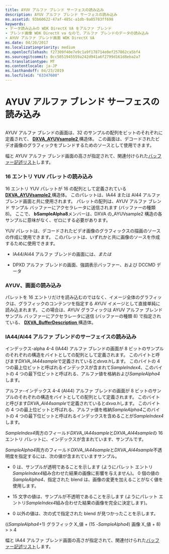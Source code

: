 ```yaml
---
title: AYUV アルファ ブレンド サーフェスの読み込み
description: AYUV アルファ ブレンド サーフェスの読み込み
ms.assetid: 93b60622-47af-485c-a1db-9a05783ff698
keywords:
- データ読み込みの WDK DirectX VA をアルファ ブレンド
- ブレンド画像 WDK DirectX va なので、アルファ ブレンドのデータの読み込み
- AYUV アルファ ブレンド画面 WDK DirectX VA
ms.date: 04/20/2017
ms.localizationpriority: medium
ms.openlocfilehash: f27309f40e7e9c1a9f178714e0ef257862ca5bf4
ms.sourcegitcommit: 0cc5051945559a242d941a6f2799d161d8eba2a7
ms.translationtype: MT
ms.contentlocale: ja-JP
ms.lasthandoff: 04/23/2019
ms.locfileid: "63347600"
---
```

# <a name="loading-an-ayuv-alpha-blending-surface"></a>AYUV アルファ ブレンド サーフェスの読み込み


## <span id="ddk_loading_an_ayuv_alpha_blending_surface_gg"></span><span id="DDK_LOADING_AN_AYUV_ALPHA_BLENDING_SURFACE_GG"></span>


AYUV アルファ ブレンドの画面は、32 のサンプルの配列をビットのそれぞれに定義されて、 [ **DXVA\_AYUVsample2** ](https://msdn.microsoft.com/library/windows/hardware/ff563116)構造体。 この画面は、デコードされたビデオ画像のグラフィックをブレンドするためのソースとして使用できます。

幅と AYUV アルファ ブレンド画面の高さが指定されて、関連付けられた[バッファー記述リスト](buffer-description-list.md)します。

### <a name="span-idloadinga16-entryyuvpalettespanspan-idloadinga16-entryyuvpalettespanspan-idloadinga16-entryyuvpalettespanloading-a-16-entry-yuv-palette"></a><span id="Loading_a_16-Entry_YUV_Palette"></span><span id="loading_a_16-entry_yuv_palette"></span><span id="LOADING_A_16-ENTRY_YUV_PALETTE"></span>16 エントリ YUV パレットの読み込み

16 エントリ YUV パレットが 16 の配列として定義されている[ **DXVA\_AYUVsample2** ](https://msdn.microsoft.com/library/windows/hardware/ff563116)構造体。 このパレットは、IA44 または AI44 アルファ ブレンド画面と共に使用されます。 パレットの配列は、AYUV アルファ ブレンド サンプル バッファーにアクセラレータに送信されます (バッファーの種類 8)。 ここで、 **bSampleAlpha8**メンバーは、DXVA の\_AYUVsample2 構造の各サンプルに意味がなく、ゼロにする必要があります。

YUV パレットは、デコードされたビデオ画像のグラフィックスの描画のソースの作成に使用できます。 このパレットは、いずれかと共に画像のソースを作成するために使用できます。

-   IA44/AI44 アルファ ブレンドの画面には、*または*

-   DPXD アルファ ブレンドの画面、強調表示バッファー、および DCCMD データ

### <a name="span-idloadinganayuvsurfacespanspan-idloadinganayuvsurfacespanspan-idloadinganayuvsurfacespanloading-an-ayuv-surface"></a><span id="Loading_an_AYUV_Surface"></span><span id="loading_an_ayuv_surface"></span><span id="LOADING_AN_AYUV_SURFACE"></span>AYUV、画面の読み込み

パレットを 16 エントリだけを読み込むのではなく、イメージ全体のグラフィックは、グラフィックのコンテンツを指定する AYUV イメージとして直接単純に読み込まれます。 この場合は、AYUV グラフィックは AYUV アルファ ブレンド サンプル バッファーにアクセラレータに送信 (バッファーの種類 8) で指定されている、 [ **DXVA\_BufferDescription** ](https://msdn.microsoft.com/library/windows/hardware/ff563122)構造体。

### <a name="span-idloadingania44ai44alpha-blendingsurfacespanspan-idloadingania44ai44alpha-blendingsurfacespanspan-idloadingania44ai44alpha-blendingsurfacespanloading-an-ia44ai44-alpha-blending-surface"></a><span id="Loading_an_IA44_AI44_Alpha-Blending_Surface"></span><span id="loading_an_ia44_ai44_alpha-blending_surface"></span><span id="LOADING_AN_IA44_AI44_ALPHA-BLENDING_SURFACE"></span>IA44/AI44 アルファ ブレンドのサーフェイスの読み込み

インデックス-alpha 4-4 (IA44) アルファ ブレンドの画面が 8 ビットのサンプルのそれぞれの構造をバイトとしての配列として定義されます。 このバイトと呼びます*DXVA\_IA44sample*で定義されていると*dxva.h*します。 このバイトの 4 つの最上位ビットと呼ばれるインデックスが含まれて*SampleIndex4*、このバイトの 4 つの最下位ビットと呼ばれる、アルファ値を格納および*SampleAlpha4*します。

アルファ-インデックス 4-4 (AI44) アルファ ブレンドの画面が 8 ビットのサンプルのそれぞれの構造をバイトとしての配列として定義されます。 このバイトと呼びます*DXVA\_AI44sample*で定義されていると*dxva.h*します。 このバイトの 4 つの最上位ビットと呼ばれる、アルファ値を格納*SampleAlpha4*このバイトの 4 つの最下位ビットと呼ばれるインデックスを含めることが*SampleIndex4*します。

*SampleIndex4*両方のフィールド*DXVA\_IA44sample*と*DXVA\_AI44sample*の 16 エントリ パレットに、インデックスが含まれています、サンプルです。

*SampleAlpha4*両方のフィールド*DXVA\_IA44sample*と*DXVA\_AI44sample*不透明度を指定するには、次の値が含まれていますサンプル。

-   0 は、サンプルが透明であることを示します (ようにパレット エントリ*SampleIndex4*組み合わせた結果の画像に影響を与えません)。 0 個の値の*SampleAlpha4*、指定された blend は、画像の変更を加えることがなく値を使用します。

-   15 文字の値は、サンプルが不透明であることを示します (ようにパレット エントリ*SampleIndex4*組み合わせた結果の画像を完全に決定します)。

-   0 以外の値は、次の式で指定された blend が見つかったことを示します。

((*SampleAlpha4*+1) グラフィック X\_値 + (15 -*SampleAlpha4*) 画像 X\_値 + 8) &gt; &gt; 4

幅と IA44 アルファ ブレンド画面の高さが指定されて、関連付けられた[バッファー記述リスト](buffer-description-list.md)します。

 

 





